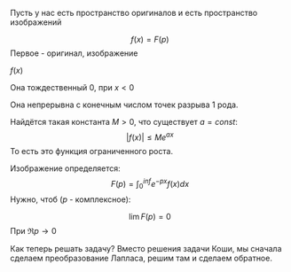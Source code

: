 Пусть у нас есть пространство оригиналов и есть пространство изображений

$$
f(x) = F(p)
$$
Первое - оригинал, изображение

$f(x)$

Она тождественный 0, при $x < 0$

Она непрерывна с конечным числом точек разрыва 1 рода.

Найдётся такая константа $M > 0$, что существует $a = const$:
$$
|f(x)| \leq Me^{ax}
$$
То есть это функция ограниченного роста.

Изображение определяется:
$$
F(p) = \int_{0}^{inf} e^{-px}f(x)dx
$$
Нужно, чтоб ($p$ - комплексное):

$$
\lim F(p) = 0
$$
При $\Re p \rightarrow 0$

Как теперь решать задачу? Вместо решения задачи Коши, мы сначала сделаем преобразование Лапласа, решим там и сделаем обратное.